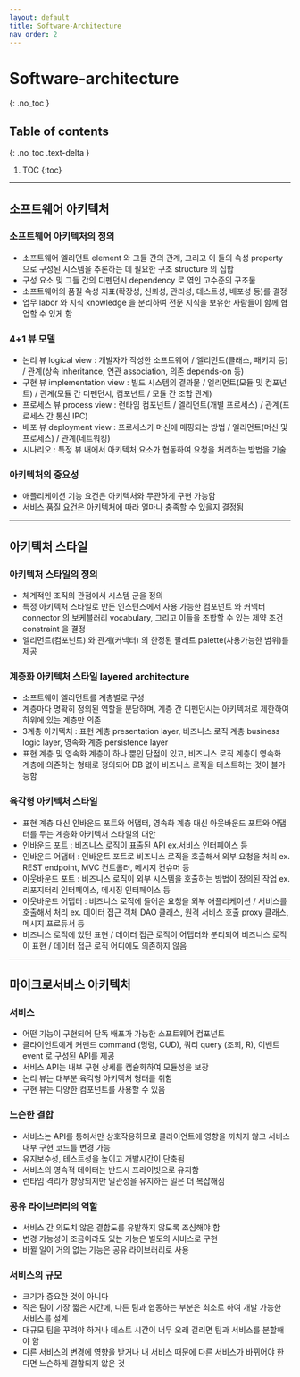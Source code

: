 ```yaml
---
layout: default
title: Software-Architecture
nav_order: 2
---
```


# Software-architecture
{: .no_toc }


## Table of contents
{: .no_toc .text-delta }

1. TOC
{:toc}

---


## **소프트웨어 아키텍처**

### 소프트웨어 아키텍처의 정의
- 소프트웨어 엘리먼트 element 와 그들 간의 관계, 그리고 이 둘의 속성 property 으로 구성된 시스템을 추론하는 데 필요한 구조 structure 의 집합
- 구성 요소 및 그들 간의 디펜던시 dependency 로 엮인 고수준의 구조물
- 소프트웨어의 품질 속성 지표(확장성, 신뢰성, 관리성, 테스트성, 배포성 등)를 결정
- 업무 labor 와 지식 knowledge 을 분리하여 전문 지식을 보유한 사람들이 함께 협업할 수 있게 함

### 4+1 뷰 모델
- 논리 뷰 logical view : 개발자가 작성한 소프트웨어 / 엘리먼트(클래스, 패키지 등) / 관계(상속 inheritance, 연관 association, 의존 depends-on 등)
- 구현 뷰 implementation view : 빌드 시스템의 결과물 / 엘리먼트(모듈 및 컴포넌트) / 관계(모듈 간 디펜던시, 컴포넌트 / 모듈 간 조합 관계)
- 프로세스 뷰 process view : 런타임 컴포넌트 / 엘리먼트(개별 프로세스) / 관계(프로세스 간 통신 IPC)
- 배포 뷰 deployment view : 프로세스가 머신에 매핑되는 방법 / 엘리먼트(머신 및 프로세스) / 관계(네트워킹)
- 시나리오 : 특정 뷰 내에서 아키텍처 요소가 협동하여 요청을 처리하는 방법을 기술

### 아키텍처의 중요성
- 애플리케이션 기능 요건은 아키텍처와 무관하게 구현 가능함
- 서비스 품질 요건은 아키텍처에 따라 얼마나 충족할 수 있을지 결정됨

* * *

## **아키텍처 스타일**

### 아키텍처 스타일의 정의
- 체계적인 조직의 관점에서 시스템 군을 정의
- 특정 아키텍처 스타일로 만든 인스턴스에서 사용 가능한 컴포넌트 와 커넥터 connector 의 보케블러리 vocabulary, 그리고 이들을 조합할 수 있는 제약 조건 constraint 을 결정
- 엘리먼트(컴포넌트) 와 관계(커넥터) 의 한정된 팔레트 palette(사용가능한 범위)를 제공

### 계층화 아키텍처 스타일 layered architecture
- 소프트웨어 엘리먼트를 계층별로 구성
- 계층마다 명확히 정의된 역할을 분담하며, 계층 간 디펜던시는 아키텍처로 제한하여 하위에 있는 계층만 의존
- 3계층 아키텍처 : 표현 계층 presentation layer, 비즈니스 로직 계층 business logic layer, 영속화 계층 persistence layer
- 표현 계층 및 영속화 계층이 하나 뿐인 단점이 있고, 비즈니스 로직 계층이 영속화 계층에 의존하는 형태로 정의되어 DB 없이 비즈니스 로직을 테스트하는 것이 불가능함

### 육각형 아키텍처 스타일
- 표현 계층 대신 인바운드 포트와 어댑터, 영속화 계층 대신 아웃바운드 포트와 어댑터를 두는 계층화 아키텍처 스타일의 대안
- 인바운드 포트 : 비즈니스 로직이 표출된 API ex.서비스 인터페이스 등
- 인바운드 어댑터 : 인바운트 포트로 비즈니스 로직을 호출해서 외부 요청을 처리 ex. REST endpoint, MVC 컨트롤러, 메시지 컨슈머 등
- 아웃바운드 포트 : 비즈니스 로직이 외부 시스템을 호출하는 방법이 정의된 작업 ex. 리포지터리 인터페이스, 메시징 인터페이스 등
- 아웃바운드 어댑터 : 비즈니스 로직에 들어온 요청을 외부 애플리케이션 / 서비스를 호출해서 처리 ex. 데이터 접근 객체 DAO 클래스, 원격 서비스 호출 proxy 클래스, 메시지 프로듀서 등
- 비즈니스 로직에 있던 표현 / 데이터 접근 로직이 어댑터와 분리되어 비즈니스 로직이 표현 / 데이터 접근 로직 어디에도 의존하지 않음

* * *

## **마이크로서비스 아키텍처**

### 서비스
- 어떤 기능이 구현되어 단독 배포가 가능한 소프트웨어 컴포넌트
- 클라이언트에게 커맨드 command (명령, CUD), 쿼리 query (조회, R), 이벤트 event 로 구성된 API를 제공
- 서비스 API는 내부 구현 상세를 캡슐화하여 모듈성을 보장
- 논리 뷰는 대부분 육각형 아키텍처 형태를 취함
- 구현 뷰는 다양한 컴포넌트를 사용할 수 있음

### 느슨한 결합
- 서비스는 API를 통해서만 상호작용하므로 클라이언트에 영향을 끼치지 않고 서비스 내부 구현 코드를 변경 가능
- 유지보수성, 테스트성을 높이고 개발시간이 단축됨
- 서비스의 영속적 데이터는 반드시 프라이빗으로 유지함
- 런타임 격리가 향상되지만 일관성을 유지하는 일은 더 복잡해짐

### 공유 라이브러리의 역할
- 서비스 간 의도치 않은 결합도를 유발하지 않도록 조심해야 함
- 변경 가능성이 조금이라도 있는 기능은 별도의 서비스로 구현
- 바뀔 일이 거의 없는 기능은 공유 라이브러리로 사용

### 서비스의 규모
- 크기가 중요한 것이 아니다
- 작은 팀이 가장 짧은 시간에, 다른 팀과 협동하는 부분은 최소로 하여 개발 가능한 서비스를 설계
- 대규모 팀을 꾸려야 하거나 테스트 시간이 너무 오래 걸리면 팀과 서비스를 분할해야 함
- 다른 서비스의 변경에 영향을 받거나 내 서비스 때문에 다른 서비스가 바뀌어야 한다면 느슨하게 결합되지 않은 것
